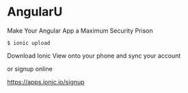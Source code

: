 # AngularU
Make Your Angular App a Maximum Security Prison

`$ ionic upload`

Download Ionic View onto your phone and sync your account

or signup online

https://apps.ionic.io/signup